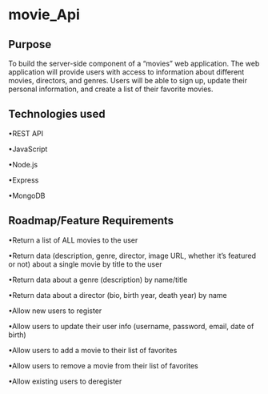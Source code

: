 # movie_Api
 
## Purpose

To build the server-side component of a “movies” web application. The web application will provide users with access to information about different movies, directors, and genres. Users will be able to sign up, update their personal information, and create a list of their favorite movies.

## Technologies used 

•REST API

•JavaScript

•Node.js

•Express

•MongoDB

## Roadmap/Feature Requirements

•Return a list of ALL movies to the user

•Return data (description, genre, director, image URL, whether it’s featured or not) about a single movie by title to the user

•Return data about a genre (description) by name/title

•Return data about a director (bio, birth year, death year) by name

•Allow new users to register

•Allow users to update their user info (username, password, email, date of birth)

•Allow users to add a movie to their list of favorites

•Allow users to remove a movie from their list of favorites

•Allow existing users to deregister
